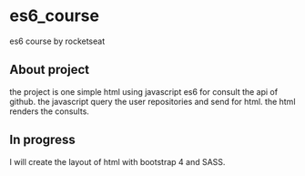 # es6_course

es6 course by rocketseat

## About project

the project is one simple html using javascript es6 for consult the api of github.
the javascript query the user repositories and send for html. the html renders the consults.

## In progress

I will create the layout of html with bootstrap 4 and SASS.
